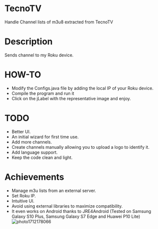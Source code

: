 # TecnoTV
Handle Channel lists of m3u8 extracted from TecnoTV

# Description
Sends channel to my Roku device. 
# HOW-TO
* Modify the Configs.java file by adding the local IP of your Roku device.
* Compile the program and run it
* Click on the jLabel with the representative image and enjoy.
# TODO
* Better UI.
* An initial wizard for first time use.
* Add more channels.
* Create channels manually allowing you to upload a logo to identify it.
* Add language support.
* Keep the code clean and light.
 
# Achievements
* Manage m3u lists from an external server.
* Set Roku IP.
* Intuitive UI.
* Avoid using external libraries to maximize compatibility.
* It even works on Android thanks to JRE4Android (Tested on Samsung Galaxy S10 Plus, Samsung Galaxy S7 Edge and Huawei P10 Lite)
![photo1712178066](https://github.com/aayes89/TecnoTV/assets/72238104/cd6e07a1-ba43-4194-bba3-c47529ba54a6)
